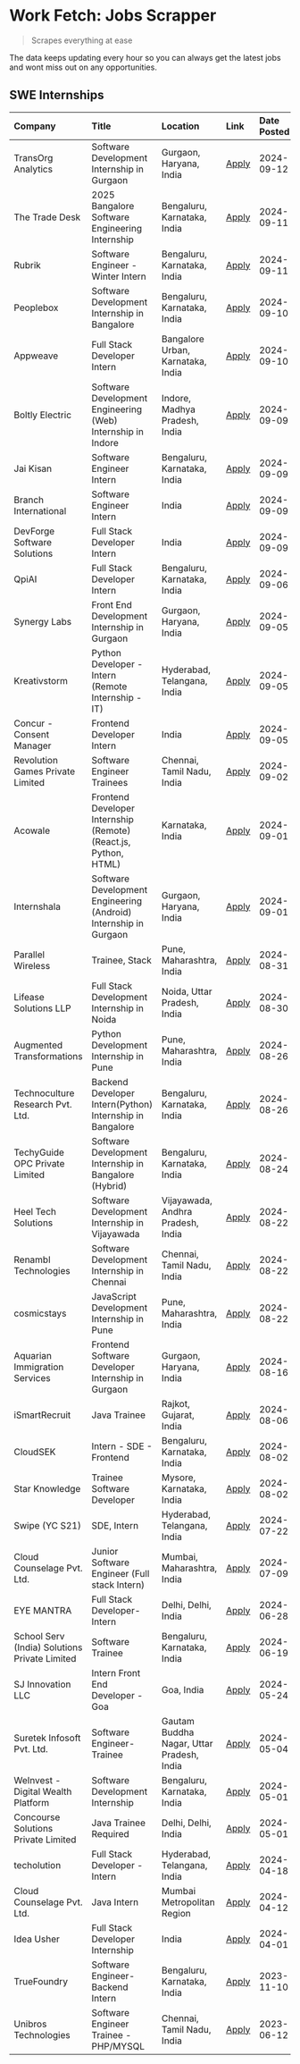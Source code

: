 # Work Fetch: Jobs Scrapper
> Scrapes everything at ease

The data keeps updating every hour so you can always get the latest jobs and wont miss out on any opportunities.

## SWE Internships
<!--START_SECTION:workfetch-->
| Company                                       | Title                                                            | Location                                  | Link                                                                                                                                                                                                                                                                                        | Date Posted   |
|:----------------------------------------------|:-----------------------------------------------------------------|:------------------------------------------|:--------------------------------------------------------------------------------------------------------------------------------------------------------------------------------------------------------------------------------------------------------------------------------------------|:--------------|
| TransOrg Analytics                            | Software Development Internship in Gurgaon                       | Gurgaon, Haryana, India                   | [Apply](https://in.linkedin.com/jobs/view/software-development-internship-in-gurgaon-at-transorg-analytics-4024791052?position=40&pageNum=0&refId=fO6FLi1stwycnVmj3luTCw%3D%3D&trackingId=3yMZkVwHErykgli8bUhJ8A%3D%3D&trk=public_jobs_jserp-result_search-card)                            | 2024-09-12    |
| The Trade Desk                                | 2025 Bangalore Software Engineering Internship                   | Bengaluru, Karnataka, India               | [Apply](https://in.linkedin.com/jobs/view/2025-bangalore-software-engineering-internship-at-the-trade-desk-3987456531?position=5&pageNum=0&refId=fO6FLi1stwycnVmj3luTCw%3D%3D&trackingId=WzX6S1bi4x0gUMcbhvPW5w%3D%3D&trk=public_jobs_jserp-result_search-card)                             | 2024-09-11    |
| Rubrik                                        | Software Engineer - Winter Intern                                | Bengaluru, Karnataka, India               | [Apply](https://in.linkedin.com/jobs/view/software-engineer-winter-intern-at-rubrik-4006567784?position=10&pageNum=0&refId=fO6FLi1stwycnVmj3luTCw%3D%3D&trackingId=JozwGn52MeiD4yRmsQMupw%3D%3D&trk=public_jobs_jserp-result_search-card)                                                   | 2024-09-11    |
| Peoplebox                                     | Software Development Internship in Bangalore                     | Bengaluru, Karnataka, India               | [Apply](https://in.linkedin.com/jobs/view/software-development-internship-in-bangalore-at-peoplebox-4022411601?position=8&pageNum=0&refId=fO6FLi1stwycnVmj3luTCw%3D%3D&trackingId=6F%2Bd3XxRvGcLLk0uSSVxhQ%3D%3D&trk=public_jobs_jserp-result_search-card)                                  | 2024-09-10    |
| Appweave                                      | Full Stack Developer Intern                                      | Bangalore Urban, Karnataka, India         | [Apply](https://in.linkedin.com/jobs/view/full-stack-developer-intern-at-appweave-4015398930?position=54&pageNum=0&refId=fO6FLi1stwycnVmj3luTCw%3D%3D&trackingId=5%2FXvaPCzdHSSDqj9WAiO3w%3D%3D&trk=public_jobs_jserp-result_search-card)                                                   | 2024-09-10    |
| Boltly Electric                               | Software Development Engineering (Web) Internship in Indore      | Indore, Madhya Pradesh, India             | [Apply](https://in.linkedin.com/jobs/view/software-development-engineering-web-internship-in-indore-at-boltly-electric-4021686267?position=9&pageNum=0&refId=fO6FLi1stwycnVmj3luTCw%3D%3D&trackingId=yGMQ%2Bcga1w%2Fe9ZL6HZ%2BJew%3D%3D&trk=public_jobs_jserp-result_search-card)           | 2024-09-09    |
| Jai Kisan                                     | Software Engineer Intern                                         | Bengaluru, Karnataka, India               | [Apply](https://in.linkedin.com/jobs/view/software-engineer-intern-at-jai-kisan-4024075360?position=19&pageNum=0&refId=fO6FLi1stwycnVmj3luTCw%3D%3D&trackingId=ex3ftmdLwJv28hRrpV7uyQ%3D%3D&trk=public_jobs_jserp-result_search-card)                                                       | 2024-09-09    |
| Branch International                          | Software Engineer Intern                                         | India                                     | [Apply](https://in.linkedin.com/jobs/view/software-engineer-intern-at-branch-international-3360513601?position=24&pageNum=0&refId=fO6FLi1stwycnVmj3luTCw%3D%3D&trackingId=qYidLLJBecP41UtLqN1EKQ%3D%3D&trk=public_jobs_jserp-result_search-card)                                            | 2024-09-09    |
| DevForge Software Solutions                   | Full Stack Developer Intern                                      | India                                     | [Apply](https://in.linkedin.com/jobs/view/full-stack-developer-intern-at-devforge-software-solutions-4020432958?position=44&pageNum=0&refId=fO6FLi1stwycnVmj3luTCw%3D%3D&trackingId=s9dLtL%2Bd85EOD4v7p2iKzQ%3D%3D&trk=public_jobs_jserp-result_search-card)                                | 2024-09-09    |
| QpiAI                                         | Full Stack Developer Intern                                      | Bengaluru, Karnataka, India               | [Apply](https://in.linkedin.com/jobs/view/full-stack-developer-intern-at-qpiai-4017395346?position=58&pageNum=0&refId=fO6FLi1stwycnVmj3luTCw%3D%3D&trackingId=nwNjsZnsXzaBfRjT2gc%2B3w%3D%3D&trk=public_jobs_jserp-result_search-card)                                                      | 2024-09-06    |
| Synergy Labs                                  | Front End Development Internship in Gurgaon                      | Gurgaon, Haryana, India                   | [Apply](https://in.linkedin.com/jobs/view/front-end-development-internship-in-gurgaon-at-synergy-labs-4018742698?position=32&pageNum=0&refId=fO6FLi1stwycnVmj3luTCw%3D%3D&trackingId=C1lYK0mNgUxdi%2BlepxKVAA%3D%3D&trk=public_jobs_jserp-result_search-card)                               | 2024-09-05    |
| Kreativstorm                                  | Python Developer - Intern (Remote Internship - IT)               | Hyderabad, Telangana, India               | [Apply](https://in.linkedin.com/jobs/view/python-developer-intern-remote-internship-it-at-kreativstorm-4018537919?position=46&pageNum=0&refId=fO6FLi1stwycnVmj3luTCw%3D%3D&trackingId=R6R8OTEypGHDggYbvC2szA%3D%3D&trk=public_jobs_jserp-result_search-card)                                | 2024-09-05    |
| Concur - Consent Manager                      | Frontend Developer Intern                                        | India                                     | [Apply](https://in.linkedin.com/jobs/view/frontend-developer-intern-at-concur-consent-manager-4016878382?position=52&pageNum=0&refId=fO6FLi1stwycnVmj3luTCw%3D%3D&trackingId=ac%2BvGHFr9dacRbtnQCWLmg%3D%3D&trk=public_jobs_jserp-result_search-card)                                       | 2024-09-05    |
| Revolution Games Private Limited              | Software Engineer Trainees                                       | Chennai, Tamil Nadu, India                | [Apply](https://in.linkedin.com/jobs/view/software-engineer-trainees-at-revolution-games-private-limited-4015912927?position=45&pageNum=0&refId=fO6FLi1stwycnVmj3luTCw%3D%3D&trackingId=o1knhpGjRUr7H5TKxlVZ3g%3D%3D&trk=public_jobs_jserp-result_search-card)                              | 2024-09-02    |
| Acowale                                       | Frontend Developer Internship (Remote) (React.js, Python, HTML)  | Karnataka, India                          | [Apply](https://in.linkedin.com/jobs/view/frontend-developer-internship-remote-react-js-python-html-at-acowale-4014663920?position=2&pageNum=0&refId=fO6FLi1stwycnVmj3luTCw%3D%3D&trackingId=JkmRRiSjvCkNZEp0%2Bb82Zw%3D%3D&trk=public_jobs_jserp-result_search-card)                       | 2024-09-01    |
| Internshala                                   | Software Development Engineering (Android) Internship in Gurgaon | Gurgaon, Haryana, India                   | [Apply](https://in.linkedin.com/jobs/view/software-development-engineering-android-internship-in-gurgaon-at-internshala-4015471580?position=7&pageNum=0&refId=fO6FLi1stwycnVmj3luTCw%3D%3D&trackingId=AJYgHI%2BCzn4RI7tltxXwcA%3D%3D&trk=public_jobs_jserp-result_search-card)              | 2024-09-01    |
| Parallel Wireless                             | Trainee, Stack                                                   | Pune, Maharashtra, India                  | [Apply](https://in.linkedin.com/jobs/view/trainee-stack-at-parallel-wireless-3905689841?position=51&pageNum=0&refId=fO6FLi1stwycnVmj3luTCw%3D%3D&trackingId=tCqVtMK1aquCM3Bz%2FfFuOw%3D%3D&trk=public_jobs_jserp-result_search-card)                                                        | 2024-08-31    |
| Lifease Solutions LLP                         | Full Stack Development Internship in Noida                       | Noida, Uttar Pradesh, India               | [Apply](https://in.linkedin.com/jobs/view/full-stack-development-internship-in-noida-at-lifease-solutions-llp-4013798377?position=27&pageNum=0&refId=fO6FLi1stwycnVmj3luTCw%3D%3D&trackingId=TpySXY6E48nGct4fkosAJg%3D%3D&trk=public_jobs_jserp-result_search-card)                         | 2024-08-30    |
| Augmented Transformations                     | Python Development Internship in Pune                            | Pune, Maharashtra, India                  | [Apply](https://in.linkedin.com/jobs/view/python-development-internship-in-pune-at-augmented-transformations-4010741884?position=17&pageNum=0&refId=fO6FLi1stwycnVmj3luTCw%3D%3D&trackingId=3T0iULai1QWSd8JVSZr2ng%3D%3D&trk=public_jobs_jserp-result_search-card)                          | 2024-08-26    |
| Technoculture Research Pvt. Ltd.              | Backend Developer Intern(Python) Internship in Bangalore         | Bengaluru, Karnataka, India               | [Apply](https://in.linkedin.com/jobs/view/backend-developer-intern-python-internship-in-bangalore-at-technoculture-research-pvt-ltd-4010744714?position=36&pageNum=0&refId=fO6FLi1stwycnVmj3luTCw%3D%3D&trackingId=I6WxGmUDZUyjs8Hrkyly%2Fg%3D%3D&trk=public_jobs_jserp-result_search-card) | 2024-08-26    |
| TechyGuide OPC Private Limited                | Software Development Internship in Bangalore (Hybrid)            | Bengaluru, Karnataka, India               | [Apply](https://in.linkedin.com/jobs/view/software-development-internship-in-bangalore-hybrid-at-techyguide-opc-private-limited-4009591646?position=42&pageNum=0&refId=fO6FLi1stwycnVmj3luTCw%3D%3D&trackingId=7o3JOKPIqaKdfvP%2BhjuWMw%3D%3D&trk=public_jobs_jserp-result_search-card)     | 2024-08-24    |
| Heel Tech Solutions                           | Software Development Internship in Vijayawada                    | Vijayawada, Andhra Pradesh, India         | [Apply](https://in.linkedin.com/jobs/view/software-development-internship-in-vijayawada-at-heel-tech-solutions-4007906692?position=25&pageNum=0&refId=fO6FLi1stwycnVmj3luTCw%3D%3D&trackingId=ssvXn1h3aK91kBKMX9283w%3D%3D&trk=public_jobs_jserp-result_search-card)                        | 2024-08-22    |
| Renambl Technologies                          | Software Development Internship in Chennai                       | Chennai, Tamil Nadu, India                | [Apply](https://in.linkedin.com/jobs/view/software-development-internship-in-chennai-at-renambl-technologies-4007910299?position=31&pageNum=0&refId=fO6FLi1stwycnVmj3luTCw%3D%3D&trackingId=luI323%2BlhK77uli8HTW4uw%3D%3D&trk=public_jobs_jserp-result_search-card)                        | 2024-08-22    |
| cosmicstays                                   | JavaScript Development Internship in Pune                        | Pune, Maharashtra, India                  | [Apply](https://in.linkedin.com/jobs/view/javascript-development-internship-in-pune-at-cosmicstays-4007904825?position=47&pageNum=0&refId=fO6FLi1stwycnVmj3luTCw%3D%3D&trackingId=tDTeOW2b%2FRrVEUaWGJtuQg%3D%3D&trk=public_jobs_jserp-result_search-card)                                  | 2024-08-22    |
| Aquarian Immigration Services                 | Frontend Software Developer Internship in Gurgaon                | Gurgaon, Haryana, India                   | [Apply](https://in.linkedin.com/jobs/view/frontend-software-developer-internship-in-gurgaon-at-aquarian-immigration-services-4003119832?position=59&pageNum=0&refId=fO6FLi1stwycnVmj3luTCw%3D%3D&trackingId=aQp5vs%2F%2BvXJxJ9bNj1JsIw%3D%3D&trk=public_jobs_jserp-result_search-card)      | 2024-08-16    |
| iSmartRecruit                                 | Java Trainee                                                     | Rajkot, Gujarat, India                    | [Apply](https://in.linkedin.com/jobs/view/java-trainee-at-ismartrecruit-3992301825?position=28&pageNum=0&refId=fO6FLi1stwycnVmj3luTCw%3D%3D&trackingId=F5xWLkTJbY3OM1BprlMaIw%3D%3D&trk=public_jobs_jserp-result_search-card)                                                               | 2024-08-06    |
| CloudSEK                                      | Intern - SDE - Frontend                                          | Bengaluru, Karnataka, India               | [Apply](https://in.linkedin.com/jobs/view/intern-sde-frontend-at-cloudsek-3991574495?position=20&pageNum=0&refId=fO6FLi1stwycnVmj3luTCw%3D%3D&trackingId=2e9NbyIXMaRPSlIdb1FHOA%3D%3D&trk=public_jobs_jserp-result_search-card)                                                             | 2024-08-02    |
| Star Knowledge                                | Trainee Software Developer                                       | Mysore, Karnataka, India                  | [Apply](https://in.linkedin.com/jobs/view/trainee-software-developer-at-star-knowledge-3991516161?position=53&pageNum=0&refId=fO6FLi1stwycnVmj3luTCw%3D%3D&trackingId=q4Fqk7rL7AifmuzWNiJWsw%3D%3D&trk=public_jobs_jserp-result_search-card)                                                | 2024-08-02    |
| Swipe (YC S21)                                | SDE, Intern                                                      | Hyderabad, Telangana, India               | [Apply](https://in.linkedin.com/jobs/view/sde-intern-at-swipe-yc-s21-3980368092?position=55&pageNum=0&refId=fO6FLi1stwycnVmj3luTCw%3D%3D&trackingId=o3miAj7hBE7b1KfP5c5Fag%3D%3D&trk=public_jobs_jserp-result_search-card)                                                                  | 2024-07-22    |
| Cloud Counselage Pvt. Ltd.                    | Junior Software Engineer (Full stack Intern)                     | Mumbai, Maharashtra, India                | [Apply](https://in.linkedin.com/jobs/view/junior-software-engineer-full-stack-intern-at-cloud-counselage-pvt-ltd-3967725851?position=15&pageNum=0&refId=fO6FLi1stwycnVmj3luTCw%3D%3D&trackingId=fKEwUf6p%2FcZuKkaLaGnzxw%3D%3D&trk=public_jobs_jserp-result_search-card)                    | 2024-07-09    |
| EYE MANTRA                                    | Full Stack Developer- Intern                                     | Delhi, Delhi, India                       | [Apply](https://in.linkedin.com/jobs/view/full-stack-developer-intern-at-eye-mantra-3960988037?position=50&pageNum=0&refId=fO6FLi1stwycnVmj3luTCw%3D%3D&trackingId=JHVMIlszmYCLBAzeZvIp%2BA%3D%3D&trk=public_jobs_jserp-result_search-card)                                                 | 2024-06-28    |
| School Serv (India) Solutions Private Limited | Software Trainee                                                 | Bengaluru, Karnataka, India               | [Apply](https://in.linkedin.com/jobs/view/software-trainee-at-school-serv-india-solutions-private-limited-3953917603?position=22&pageNum=0&refId=fO6FLi1stwycnVmj3luTCw%3D%3D&trackingId=dpK58jjWk%2BYWIX4bqkGhcA%3D%3D&trk=public_jobs_jserp-result_search-card)                           | 2024-06-19    |
| SJ Innovation LLC                             | Intern Front End Developer - Goa                                 | Goa, India                                | [Apply](https://in.linkedin.com/jobs/view/intern-front-end-developer-goa-at-sj-innovation-llc-3931678611?position=12&pageNum=0&refId=fO6FLi1stwycnVmj3luTCw%3D%3D&trackingId=qG8k6%2BtGeL1mcZYMNs5k7w%3D%3D&trk=public_jobs_jserp-result_search-card)                                       | 2024-05-24    |
| Suretek Infosoft Pvt. Ltd.                    | Software Engineer-Trainee                                        | Gautam Buddha Nagar, Uttar Pradesh, India | [Apply](https://in.linkedin.com/jobs/view/software-engineer-trainee-at-suretek-infosoft-pvt-ltd-3916999948?position=38&pageNum=0&refId=fO6FLi1stwycnVmj3luTCw%3D%3D&trackingId=Wp99FP%2Fle5dt7iBW4ZlxFw%3D%3D&trk=public_jobs_jserp-result_search-card)                                     | 2024-05-04    |
| WeInvest - Digital Wealth Platform            | Software Development Internship                                  | Bengaluru, Karnataka, India               | [Apply](https://in.linkedin.com/jobs/view/software-development-internship-at-weinvest-digital-wealth-platform-3912867225?position=3&pageNum=0&refId=fO6FLi1stwycnVmj3luTCw%3D%3D&trackingId=w688sEYRewHF4rYcBRJVkg%3D%3D&trk=public_jobs_jserp-result_search-card)                          | 2024-05-01    |
| Concourse Solutions Private Limited           | Java Trainee Required                                            | Delhi, Delhi, India                       | [Apply](https://in.linkedin.com/jobs/view/java-trainee-required-at-concourse-solutions-private-limited-3912869388?position=11&pageNum=0&refId=fO6FLi1stwycnVmj3luTCw%3D%3D&trackingId=KuZ6JuHbOPrreL2Q1Mq9yw%3D%3D&trk=public_jobs_jserp-result_search-card)                                | 2024-05-01    |
| techolution                                   | Full Stack Developer - Intern                                    | Hyderabad, Telangana, India               | [Apply](https://in.linkedin.com/jobs/view/full-stack-developer-intern-at-techolution-3904814977?position=60&pageNum=0&refId=fO6FLi1stwycnVmj3luTCw%3D%3D&trackingId=IG%2B7IP4MUqr80OdBj%2BiLGg%3D%3D&trk=public_jobs_jserp-result_search-card)                                              | 2024-04-18    |
| Cloud Counselage Pvt. Ltd.                    | Java Intern                                                      | Mumbai Metropolitan Region                | [Apply](https://in.linkedin.com/jobs/view/java-intern-at-cloud-counselage-pvt-ltd-3896025667?position=39&pageNum=0&refId=fO6FLi1stwycnVmj3luTCw%3D%3D&trackingId=4obNsNP6Qk%2BPa7swMYGKQg%3D%3D&trk=public_jobs_jserp-result_search-card)                                                   | 2024-04-12    |
| Idea Usher                                    | Full Stack Developer Internship                                  | India                                     | [Apply](https://in.linkedin.com/jobs/view/full-stack-developer-internship-at-idea-usher-3879565540?position=23&pageNum=0&refId=fO6FLi1stwycnVmj3luTCw%3D%3D&trackingId=o%2FLNNyx3vCwBHFlR8vuYgw%3D%3D&trk=public_jobs_jserp-result_search-card)                                             | 2024-04-01    |
| TrueFoundry                                   | Software Engineer-Backend Intern                                 | Bengaluru, Karnataka, India               | [Apply](https://in.linkedin.com/jobs/view/software-engineer-backend-intern-at-truefoundry-3779508170?position=43&pageNum=0&refId=fO6FLi1stwycnVmj3luTCw%3D%3D&trackingId=zFeGj4KANYp6jbI0fX6NQQ%3D%3D&trk=public_jobs_jserp-result_search-card)                                             | 2023-11-10    |
| Unibros Technologies                          | Software Engineer Trainee - PHP/MYSQL                            | Chennai, Tamil Nadu, India                | [Apply](https://in.linkedin.com/jobs/view/software-engineer-trainee-php-mysql-at-unibros-technologies-3656599241?position=49&pageNum=0&refId=fO6FLi1stwycnVmj3luTCw%3D%3D&trackingId=URLFKhCROBetewHwBN%2FwmA%3D%3D&trk=public_jobs_jserp-result_search-card)                               | 2023-06-12    |
<!--END_SECTION:workfetch-->
